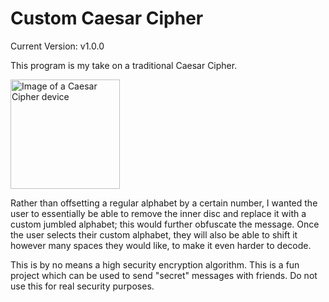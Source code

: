 # Custom Caesar Cipher

Current Version: v1.0.0

This program is my take on a traditional Caesar Cipher.

<img src="https://images-na.ssl-images-amazon.com/images/I/61K6UvP2XxL.png" width="175px" alt="Image of a Caesar Cipher device">

Rather than offsetting a regular alphabet by a certain number, I wanted the user
to essentially be able to remove the inner disc and replace it with a custom
jumbled alphabet; this would further obfuscate the message. Once the user
selects their custom alphabet, they will also be able to shift it however many
spaces they would like, to make it even harder to decode.

This is by no means a high security encryption algorithm. This is a fun project
which can be used to send "secret" messages with friends. Do not use this for
real security purposes.
